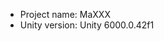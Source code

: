 <!-- UNITY CODE ASSIST INSTRUCTIONS START -->
- Project name: MaXXX
- Unity version: Unity 6000.0.42f1
<!-- UNITY CODE ASSIST INSTRUCTIONS END -->